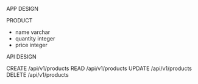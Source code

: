 APP DESIGN

PRODUCT
- name      varchar
- quantity  integer
- price     integer

API DESIGN

CREATE      /api/v1/products
READ        /api/v1/products
UPDATE      /api/v1/products
DELETE      /api/v1/products
